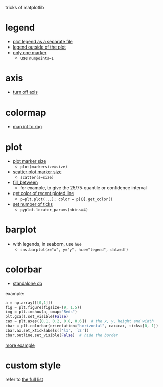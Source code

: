tricks of matplotlib


# legend

- [plot legend as a separate file](https://stackoverflow.com/questions/4534480/get-legend-as-a-separate-picture-in-matplotlib)
- [legend outside of the plot](https://stackoverflow.com/a/4700762/557067)
- [only one marker](https://stackoverflow.com/questions/6146778/matplotlib-legend-markers-only-once?rq=1)
  - use `numpoints=1`


# axis

- [turn off axis](https://stackoverflow.com/questions/14908576/how-to-remove-frame-from-matplotlib-pyplot-figure-vs-matplotlib-figure-frame)


# colormap

- [map int to rbg](https://stackoverflow.com/questions/15140072/how-to-map-number-to-color-using-matplotlibs-colormap)

# plot

- [plot marker size](https://matplotlib.org/1.3.1/examples/pylab_examples/filledmarker_demo.html)
  - `plot(markersize=size)`
- [scatter plot marker size](https://stackoverflow.com/questions/14827650/pyplot-scatter-plot-marker-size)
  - `scatter(s=size)`
- [fill_between](https://matplotlib.org/examples/pylab_examples/fill_between_demo.html)
  - for example, to give the 25/75 quantile or confidence interval
- [get color of recent ploted line](https://stackoverflow.com/questions/36699155/how-to-get-color-of-most-recent-plotted-line-in-pythons-plt)
  - `p=plt.plot(...); color = p[0].get_color()`
- [set number of ticks](https://stackoverflow.com/questions/6682784/how-to-reduce-number-of-ticks-with-matplotlib)
  - `pyplot.locator_params(nbins=4)`

# barplot

- with legends, in seaborn, use `hue`
  - `sns.barplot(x="x", y="y", hue="legend", data=df)`

# colorbar

- [standalone cb](https://stackoverflow.com/a/16599889/557067)

example:

```python
a = np.array([[0,1]])
fig = plt.figure(figsize=(9, 1.5))
img = plt.imshow(a, cmap="Reds")
plt.gca().set_visible(False)
cax = plt.axes([0.1, 0.2, 0.8, 0.6])  # the x, y, height and width
cbar = plt.colorbar(orientation="horizontal", cax=cax, ticks=[0, 1])
cbar.ax.set_xticklabels(['l1', 'l2'])
cbar.outline.set_visible(False)  # hide the border
```

[more example](http://193.166.24.212:9999/notebooks/legend_and_colorbars.ipynb)

# custom style

refer to [the full list](https://matplotlib.org/users/customizing.html)